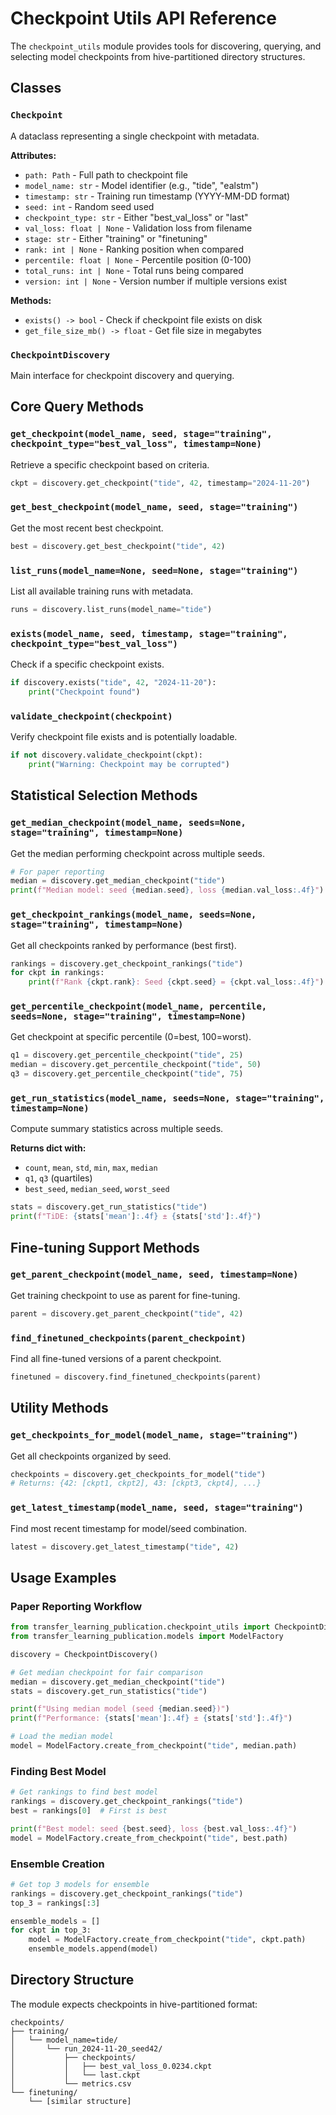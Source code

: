 # Checkpoint Utils API Reference

The `checkpoint_utils` module provides tools for discovering, querying, and selecting model checkpoints from hive-partitioned directory structures.

## Classes

### `Checkpoint`

A dataclass representing a single checkpoint with metadata.

**Attributes:**

- `path: Path` - Full path to checkpoint file
- `model_name: str` - Model identifier (e.g., "tide", "ealstm")
- `timestamp: str` - Training run timestamp (YYYY-MM-DD format)
- `seed: int` - Random seed used
- `checkpoint_type: str` - Either "best_val_loss" or "last"
- `val_loss: float | None` - Validation loss from filename
- `stage: str` - Either "training" or "finetuning"
- `rank: int | None` - Ranking position when compared
- `percentile: float | None` - Percentile position (0-100)
- `total_runs: int | None` - Total runs being compared
- `version: int | None` - Version number if multiple versions exist

**Methods:**

- `exists() -> bool` - Check if checkpoint file exists on disk
- `get_file_size_mb() -> float` - Get file size in megabytes

### `CheckpointDiscovery`

Main interface for checkpoint discovery and querying.

## Core Query Methods

### `get_checkpoint(model_name, seed, stage="training", checkpoint_type="best_val_loss", timestamp=None)`

Retrieve a specific checkpoint based on criteria.

```python
ckpt = discovery.get_checkpoint("tide", 42, timestamp="2024-11-20")
```

### `get_best_checkpoint(model_name, seed, stage="training")`

Get the most recent best checkpoint.

```python
best = discovery.get_best_checkpoint("tide", 42)
```

### `list_runs(model_name=None, seed=None, stage="training")`

List all available training runs with metadata.

```python
runs = discovery.list_runs(model_name="tide")
```

### `exists(model_name, seed, timestamp, stage="training", checkpoint_type="best_val_loss")`

Check if a specific checkpoint exists.

```python
if discovery.exists("tide", 42, "2024-11-20"):
    print("Checkpoint found")
```

### `validate_checkpoint(checkpoint)`

Verify checkpoint file exists and is potentially loadable.

```python
if not discovery.validate_checkpoint(ckpt):
    print("Warning: Checkpoint may be corrupted")
```

## Statistical Selection Methods

### `get_median_checkpoint(model_name, seeds=None, stage="training", timestamp=None)`

Get the median performing checkpoint across multiple seeds.

```python
# For paper reporting
median = discovery.get_median_checkpoint("tide")
print(f"Median model: seed {median.seed}, loss {median.val_loss:.4f}")
```

### `get_checkpoint_rankings(model_name, seeds=None, stage="training", timestamp=None)`

Get all checkpoints ranked by performance (best first).

```python
rankings = discovery.get_checkpoint_rankings("tide")
for ckpt in rankings:
    print(f"Rank {ckpt.rank}: Seed {ckpt.seed} = {ckpt.val_loss:.4f}")
```

### `get_percentile_checkpoint(model_name, percentile, seeds=None, stage="training", timestamp=None)`

Get checkpoint at specific percentile (0=best, 100=worst).

```python
q1 = discovery.get_percentile_checkpoint("tide", 25)
median = discovery.get_percentile_checkpoint("tide", 50)
q3 = discovery.get_percentile_checkpoint("tide", 75)
```

### `get_run_statistics(model_name, seeds=None, stage="training", timestamp=None)`

Compute summary statistics across multiple seeds.

**Returns dict with:**

- `count`, `mean`, `std`, `min`, `max`, `median`
- `q1`, `q3` (quartiles)
- `best_seed`, `median_seed`, `worst_seed`

```python
stats = discovery.get_run_statistics("tide")
print(f"TiDE: {stats['mean']:.4f} ± {stats['std']:.4f}")
```

## Fine-tuning Support Methods

### `get_parent_checkpoint(model_name, seed, timestamp=None)`

Get training checkpoint to use as parent for fine-tuning.

```python
parent = discovery.get_parent_checkpoint("tide", 42)
```

### `find_finetuned_checkpoints(parent_checkpoint)`

Find all fine-tuned versions of a parent checkpoint.

```python
finetuned = discovery.find_finetuned_checkpoints(parent)
```

## Utility Methods

### `get_checkpoints_for_model(model_name, stage="training")`

Get all checkpoints organized by seed.

```python
checkpoints = discovery.get_checkpoints_for_model("tide")
# Returns: {42: [ckpt1, ckpt2], 43: [ckpt3, ckpt4], ...}
```

### `get_latest_timestamp(model_name, seed, stage="training")`

Find most recent timestamp for model/seed combination.

```python
latest = discovery.get_latest_timestamp("tide", 42)
```

## Usage Examples

### Paper Reporting Workflow

```python
from transfer_learning_publication.checkpoint_utils import CheckpointDiscovery
from transfer_learning_publication.models import ModelFactory

discovery = CheckpointDiscovery()

# Get median checkpoint for fair comparison
median = discovery.get_median_checkpoint("tide")
stats = discovery.get_run_statistics("tide")

print(f"Using median model (seed {median.seed})")
print(f"Performance: {stats['mean']:.4f} ± {stats['std']:.4f}")

# Load the median model
model = ModelFactory.create_from_checkpoint("tide", median.path)
```

### Finding Best Model

```python
# Get rankings to find best model
rankings = discovery.get_checkpoint_rankings("tide")
best = rankings[0]  # First is best

print(f"Best model: seed {best.seed}, loss {best.val_loss:.4f}")
model = ModelFactory.create_from_checkpoint("tide", best.path)
```

### Ensemble Creation

```python
# Get top 3 models for ensemble
rankings = discovery.get_checkpoint_rankings("tide")
top_3 = rankings[:3]

ensemble_models = []
for ckpt in top_3:
    model = ModelFactory.create_from_checkpoint("tide", ckpt.path)
    ensemble_models.append(model)
```

## Directory Structure

The module expects checkpoints in hive-partitioned format:

```
checkpoints/
├── training/
│   └── model_name=tide/
│       └── run_2024-11-20_seed42/
│           ├── checkpoints/
│           │   ├── best_val_loss_0.0234.ckpt
│           │   └── last.ckpt
│           └── metrics.csv
└── finetuning/
    └── [similar structure]
```
